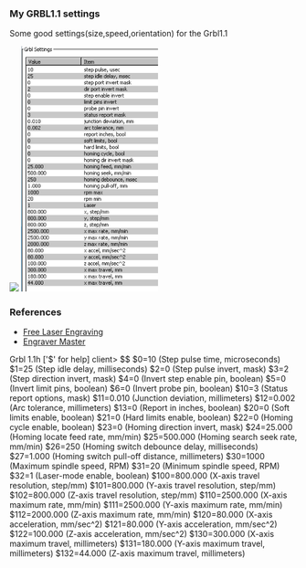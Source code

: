 ### My GRBL1.1 settings
Some good settings(size,speed,orientation) for the Grbl1.1<br>
 
<img src="JimmyCraft0902.gif" width="240"/>  <img src="DIY3018GrblSettings.png" width="240"> <br>

### References
  - [Free Laser Engraving](http://lasergrbl.com/en/) <br>
  - [Engraver Master](http://www.bachinmaker.com/wiki/doku.php?id=engraver_master)<br>

Grbl 1.1h ['$' for help]
client> $$
$0=10 (Step pulse time, microseconds)
$1=25 (Step idle delay, milliseconds)
$2=0 (Step pulse invert, mask)
$3=2 (Step direction invert, mask)
$4=0 (Invert step enable pin, boolean)
$5=0 (Invert limit pins, boolean)
$6=0 (Invert probe pin, boolean)
$10=3 (Status report options, mask)
$11=0.010 (Junction deviation, millimeters)
$12=0.002 (Arc tolerance, millimeters)
$13=0 (Report in inches, boolean)
$20=0 (Soft limits enable, boolean)
$21=0 (Hard limits enable, boolean)
$22=0 (Homing cycle enable, boolean)
$23=0 (Homing direction invert, mask)
$24=25.000 (Homing locate feed rate, mm/min)
$25=500.000 (Homing search seek rate, mm/min)
$26=250 (Homing switch debounce delay, milliseconds)
$27=1.000 (Homing switch pull-off distance, millimeters)
$30=1000 (Maximum spindle speed, RPM)
$31=20 (Minimum spindle speed, RPM)
$32=1 (Laser-mode enable, boolean)
$100=800.000 (X-axis travel resolution, step/mm)
$101=800.000 (Y-axis travel resolution, step/mm)
$102=800.000 (Z-axis travel resolution, step/mm)
$110=2500.000 (X-axis maximum rate, mm/min)
$111=2500.000 (Y-axis maximum rate, mm/min)
$112=2000.000 (Z-axis maximum rate, mm/min)
$120=80.000 (X-axis acceleration, mm/sec^2)
$121=80.000 (Y-axis acceleration, mm/sec^2)
$122=100.000 (Z-axis acceleration, mm/sec^2)
$130=300.000 (X-axis maximum travel, millimeters)
$131=180.000 (Y-axis maximum travel, millimeters)
$132=44.000 (Z-axis maximum travel, millimeters)

